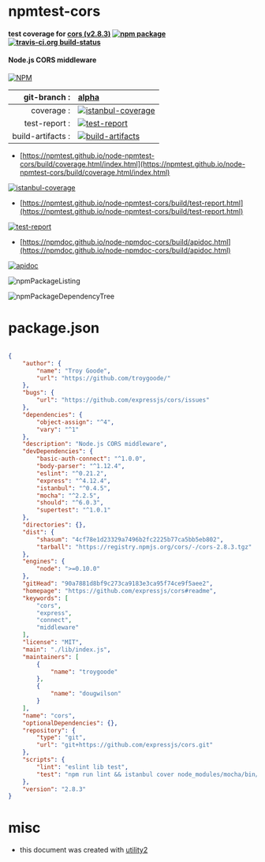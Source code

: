 # npmtest-cors

#### test coverage for  [cors (v2.8.3)](https://github.com/expressjs/cors#readme)  [![npm package](https://img.shields.io/npm/v/npmtest-cors.svg?style=flat-square)](https://www.npmjs.org/package/npmtest-cors) [![travis-ci.org build-status](https://api.travis-ci.org/npmtest/node-npmtest-cors.svg)](https://travis-ci.org/npmtest/node-npmtest-cors)

#### Node.js CORS middleware

[![NPM](https://nodei.co/npm/cors.png?downloads=true&downloadRank=true&stars=true)](https://www.npmjs.com/package/cors)

| git-branch : | [alpha](https://github.com/npmtest/node-npmtest-cors/tree/alpha)|
|--:|:--|
| coverage : | [![istanbul-coverage](https://npmtest.github.io/node-npmtest-cors/build/coverage.badge.svg)](https://npmtest.github.io/node-npmtest-cors/build/coverage.html/index.html)|
| test-report : | [![test-report](https://npmtest.github.io/node-npmtest-cors/build/test-report.badge.svg)](https://npmtest.github.io/node-npmtest-cors/build/test-report.html)|
| build-artifacts : | [![build-artifacts](https://npmtest.github.io/node-npmtest-cors/glyphicons_144_folder_open.png)](https://github.com/npmtest/node-npmtest-cors/tree/gh-pages/build)|

- [https://npmtest.github.io/node-npmtest-cors/build/coverage.html/index.html](https://npmtest.github.io/node-npmtest-cors/build/coverage.html/index.html)

[![istanbul-coverage](https://npmtest.github.io/node-npmtest-cors/build/screenCapture.buildCi.browser.%252Ftmp%252Fbuild%252Fcoverage.lib.html.png)](https://npmtest.github.io/node-npmtest-cors/build/coverage.html/index.html)

- [https://npmtest.github.io/node-npmtest-cors/build/test-report.html](https://npmtest.github.io/node-npmtest-cors/build/test-report.html)

[![test-report](https://npmtest.github.io/node-npmtest-cors/build/screenCapture.buildCi.browser.%252Ftmp%252Fbuild%252Ftest-report.html.png)](https://npmtest.github.io/node-npmtest-cors/build/test-report.html)

- [https://npmdoc.github.io/node-npmdoc-cors/build/apidoc.html](https://npmdoc.github.io/node-npmdoc-cors/build/apidoc.html)

[![apidoc](https://npmdoc.github.io/node-npmdoc-cors/build/screenCapture.buildCi.browser.%252Ftmp%252Fbuild%252Fapidoc.html.png)](https://npmdoc.github.io/node-npmdoc-cors/build/apidoc.html)

![npmPackageListing](https://npmtest.github.io/node-npmtest-cors/build/screenCapture.npmPackageListing.svg)

![npmPackageDependencyTree](https://npmtest.github.io/node-npmtest-cors/build/screenCapture.npmPackageDependencyTree.svg)



# package.json

```json

{
    "author": {
        "name": "Troy Goode",
        "url": "https://github.com/troygoode/"
    },
    "bugs": {
        "url": "https://github.com/expressjs/cors/issues"
    },
    "dependencies": {
        "object-assign": "^4",
        "vary": "^1"
    },
    "description": "Node.js CORS middleware",
    "devDependencies": {
        "basic-auth-connect": "^1.0.0",
        "body-parser": "^1.12.4",
        "eslint": "^0.21.2",
        "express": "^4.12.4",
        "istanbul": "^0.4.5",
        "mocha": "^2.2.5",
        "should": "^6.0.3",
        "supertest": "^1.0.1"
    },
    "directories": {},
    "dist": {
        "shasum": "4cf78e1d23329a7496b2fc2225b77ca5bb5eb802",
        "tarball": "https://registry.npmjs.org/cors/-/cors-2.8.3.tgz"
    },
    "engines": {
        "node": ">=0.10.0"
    },
    "gitHead": "90a7881d8bf9c273ca9183e3ca95f74ce9f5aee2",
    "homepage": "https://github.com/expressjs/cors#readme",
    "keywords": [
        "cors",
        "express",
        "connect",
        "middleware"
    ],
    "license": "MIT",
    "main": "./lib/index.js",
    "maintainers": [
        {
            "name": "troygoode"
        },
        {
            "name": "dougwilson"
        }
    ],
    "name": "cors",
    "optionalDependencies": {},
    "repository": {
        "type": "git",
        "url": "git+https://github.com/expressjs/cors.git"
    },
    "scripts": {
        "lint": "eslint lib test",
        "test": "npm run lint && istanbul cover node_modules/mocha/bin/_mocha"
    },
    "version": "2.8.3"
}
```



# misc
- this document was created with [utility2](https://github.com/kaizhu256/node-utility2)
